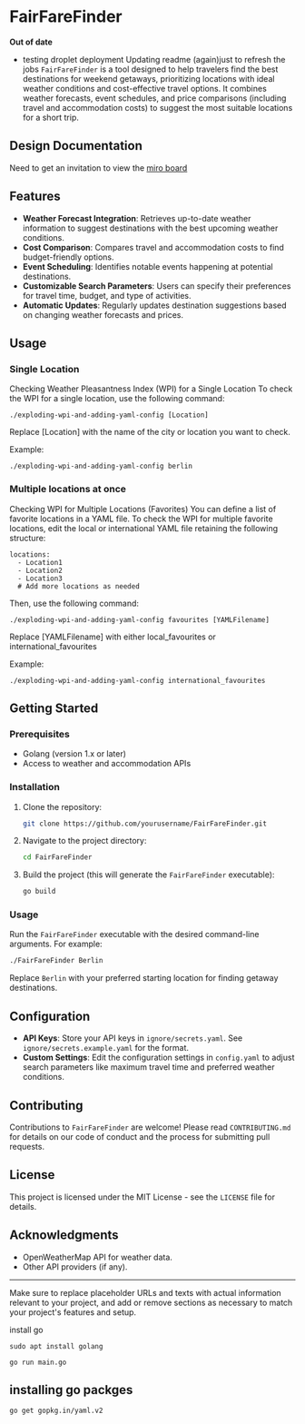 # FairFareFinder
**Out of date**
- testing droplet deployment
Updating readme (again)just to refresh the jobs
`FairFareFinder` is a tool designed to help travelers find the best destinations for weekend getaways, prioritizing locations with ideal weather conditions and cost-effective travel options. It combines weather forecasts, event schedules, and price comparisons (including travel and accommodation costs) to suggest the most suitable locations for a short trip.

## Design Documentation

Need to get an invitation to view the [miro board](https://miro.com/app/board/uXjVNsQxcQg=/#tpicker-content)

## Features

- **Weather Forecast Integration**: Retrieves up-to-date weather information to suggest destinations with the best upcoming weather conditions.
- **Cost Comparison**: Compares travel and accommodation costs to find budget-friendly options.
- **Event Scheduling**: Identifies notable events happening at potential destinations.
- **Customizable Search Parameters**: Users can specify their preferences for travel time, budget, and type of activities.
- **Automatic Updates**: Regularly updates destination suggestions based on changing weather forecasts and prices.

## Usage

### Single Location

Checking Weather Pleasantness Index (WPI) for a Single Location
To check the WPI for a single location, use the following command:

```
./exploding-wpi-and-adding-yaml-config [Location]
```

Replace [Location] with the name of the city or location you want to check.

Example:

```
./exploding-wpi-and-adding-yaml-config berlin
```

### Multiple locations at once

Checking WPI for Multiple Locations (Favorites)
You can define a list of favorite locations in a YAML file. To check the WPI for multiple favorite locations, edit the local or international YAML file retaining the following structure:

```
locations:
  - Location1
  - Location2
  - Location3
  # Add more locations as needed
```

Then, use the following command:

```
./exploding-wpi-and-adding-yaml-config favourites [YAMLFilename]
```

Replace [YAMLFilename] with either local_favourites or international_favourites

Example:

```
./exploding-wpi-and-adding-yaml-config international_favourites
```

## Getting Started

### Prerequisites

- Golang (version 1.x or later)
- Access to weather and accommodation APIs

### Installation

1. Clone the repository:
   ```sh
   git clone https://github.com/yourusername/FairFareFinder.git
   ```
2. Navigate to the project directory:
   ```sh
   cd FairFareFinder
   ```
3. Build the project (this will generate the `FairFareFinder` executable):
   ```sh
   go build
   ```

### Usage

Run the `FairFareFinder` executable with the desired command-line arguments. For example:

```sh
./FairFareFinder Berlin
```

Replace `Berlin` with your preferred starting location for finding getaway destinations.

## Configuration

- **API Keys**: Store your API keys in `ignore/secrets.yaml`. See `ignore/secrets.example.yaml` for the format.
- **Custom Settings**: Edit the configuration settings in `config.yaml` to adjust search parameters like maximum travel time and preferred weather conditions.

## Contributing

Contributions to `FairFareFinder` are welcome! Please read `CONTRIBUTING.md` for details on our code of conduct and the process for submitting pull requests.

## License

This project is licensed under the MIT License - see the `LICENSE` file for details.

## Acknowledgments

- OpenWeatherMap API for weather data.
- Other API providers (if any).

---

Make sure to replace placeholder URLs and texts with actual information relevant to your project, and add or remove sections as necessary to match your project's features and setup.

install go

```
sudo apt install golang
```

```
go run main.go
```

## installing go packges

```
go get gopkg.in/yaml.v2
```

